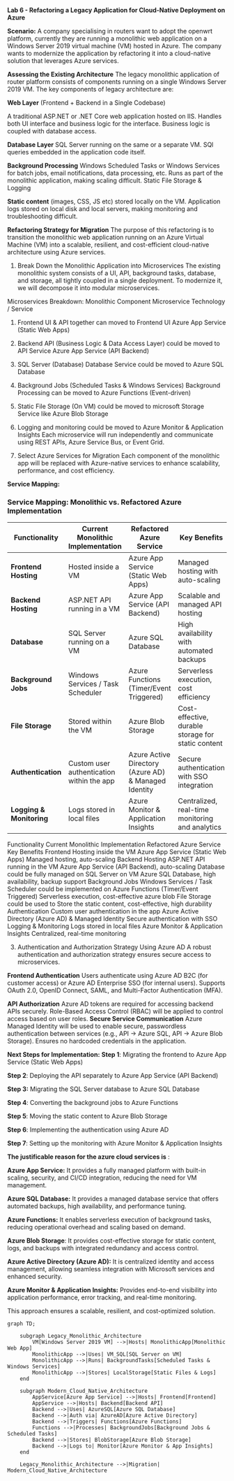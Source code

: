 **Lab 6 - Refactoring a Legacy Application for Cloud-Native Deployment on Azure**

**Scenario:** A company specialising in routers want to adopt the openwrt platform, currently they are  running a monolithic web application on a Windows Server 2019 virtual machine (VM) hosted in Azure. The company wants to modernize the application by refactoring it into a cloud-native solution that leverages Azure services.

**Assessing the Existing Architecture**
The legacy monolithic application of router platform consists of  components running on a single Windows Server 2019 VM. The key components of legacy architecture are:

**Web Layer** (Frontend + Backend in a Single Codebase)

A traditional ASP.NET or .NET Core web application hosted on IIS.
Handles both UI interface and business logic for the interface.
Business logic is coupled with database access.

**Database Layer**
SQL Server running on the same or a separate VM.
SQl queries embedded in the application code itself.

**Background Processing**
Windows Scheduled Tasks or Windows Services for batch jobs, email notifications, data processing, etc.
Runs as part of the monolithic application, making scaling difficult.
Static File Storage & Logging

**Static content** (images, CSS, JS etc) stored locally on the VM.
Application logs stored on local disk and local servers, making monitoring and troubleshooting difficult.



**Refactoring Strategy for Migration**
The purpose of this  refactoring is to transition the monolithic web application running on an Azure Virtual Machine (VM) into a  scalable, resilient, and cost-efficient cloud-native architecture using Azure services.

1. Break Down the Monolithic Application into Microservices
The existing monolithic system consists of a UI, API, background tasks, database, and storage, all tightly coupled in a single deployment. To modernize it, we will decompose it into modular microservices.

Microservices Breakdown:
Monolithic Component	Microservice	Technology / Service

1. Frontend UI & API together can moved to Frontend UI	Azure App Service (Static Web Apps)

2. Backend API (Business Logic & Data Access Layer) could be moved to API Service	Azure App Service (API Backend)
3. SQL Server (Database)	Database Service could be moved  to Azure SQL Database
4. Background Jobs (Scheduled Tasks & Windows Services)	Background Processing can be moved to Azure Functions (Event-driven)
5. Static File Storage (On VM) could be moved to microsoft Storage Service like Azure Blob Storage
6. Logging and monitoring could be moved to Azure Monitor & Application Insights
Each microservice will run independently and communicate using REST APIs, Azure Service Bus, or Event Grid.

2. Select Azure Services for Migration
Each component of the monolithic app will be replaced with Azure-native services to enhance scalability, performance, and cost efficiency.

**Service Mapping:**
### **Service Mapping: Monolithic vs. Refactored Azure Implementation**

| **Functionality**      | **Current Monolithic Implementation**     | **Refactored Azure Service**                         | **Key Benefits** |
|----------------------|-----------------------------------|------------------------------------------|--------------|
| **Frontend Hosting**  | Hosted inside a VM | Azure App Service (Static Web Apps) | Managed hosting with auto-scaling |
| **Backend Hosting**   | ASP.NET API running in a VM | Azure App Service (API Backend) | Scalable and managed API hosting |
| **Database**         | SQL Server running on a VM | Azure SQL Database | High availability with automated backups |
| **Background Jobs**  | Windows Services / Task Scheduler | Azure Functions (Timer/Event Triggered) | Serverless execution, cost efficiency |
| **File Storage**      | Stored within the VM | Azure Blob Storage | Cost-effective, durable storage for static content |
| **Authentication**   | Custom user authentication within the app | Azure Active Directory (Azure AD) & Managed Identity | Secure authentication with SSO integration |
| **Logging & Monitoring** | Logs stored in local files | Azure Monitor & Application Insights | Centralized, real-time monitoring and analytics |
Functionality	Current Monolithic Implementation	Refactored Azure Service	Key Benefits
Frontend Hosting inside the VM	Azure App Service (Static Web Apps)	Managed hosting, auto-scaling
Backend Hosting	ASP.NET API running in the VM	Azure App Service (API Backend), auto-scaling
Database	could be fully managed on SQL Server on VM	Azure SQL Database, high availability, backup support
Background Jobs	Windows Services / Task Scheduler	could be implemented on Azure Functions (Timer/Event Triggered)	Serverless execution, cost-effective
azure blob File Storage	could be used to Store the static content, cost-effective, high durability
Authentication	Custom user authentication in the app	Azure Active Directory (Azure AD) & Managed Identity	Secure authentication with SSO
Logging & Monitoring	Logs stored in local files	Azure Monitor & Application Insights	Centralized, real-time monitoring

3. Authentication and Authorization Strategy Using Azure AD
A robust authentication and authorization strategy ensures secure access to microservices.

**Frontend Authentication**
Users authenticate using Azure AD B2C (for customer access) or Azure AD Enterprise SSO (for internal users).
Supports OAuth 2.0, OpenID Connect, SAML, and Multi-Factor Authentication (MFA).

**API Authorization**
Azure AD tokens are required for accessing backend APIs securely.
Role-Based Access Control (RBAC) will be applied to control access based on user roles.
 **Secure Service Communication**
Azure Managed Identity will be used to enable secure, passwordless authentication between services (e.g., API → Azure SQL, API → Azure Blob Storage).
Ensures no hardcoded credentials in the application.

**Next Steps for Implementation:**
 **Step 1**: Migrating the frontend to Azure App Service (Static Web Apps)
 
 **Step 2**: Deploying the API separately to Azure App Service (API Backend)
 
 **Step 3:** Migrating the SQL Server database to Azure SQL Database
 
 **Step 4**: Converting the  background jobs to Azure Functions
 
 **Step 5**: Moving the static content to Azure Blob Storage
 
 **Step 6**: Implementing the authentication using Azure AD
 
 **Step 7**: Setting up the monitoring with Azure Monitor & Application Insights
 

 **The justificable reason for the azure cloud services is** : 
 
**Azure App Service:** It provides a fully managed platform with built-in scaling, security, and CI/CD integration, reducing the need for VM management.

**Azure SQL Database:** It provides a managed database service that offers automated backups, high availability, and performance tuning.

**Azure Functions:** It enables serverless execution of background tasks, reducing operational overhead and scaling based on demand.

**Azure Blob Storage**: It provides cost-effective storage for static content, logs, and backups with integrated redundancy and access control.

**Azure Active Directory (Azure AD):** It is centralized identity and access management, allowing seamless integration with Microsoft services and enhanced security.

**Azure Monitor & Application Insights:** Provides end-to-end visibility into application performance, error tracking, and real-time monitoring.

This approach ensures a scalable, resilient, and cost-optimized solution.


```mermaid
graph TD;
    
    subgraph Legacy_Monolithic_Architecture
        VM[Windows Server 2019 VM] -->|Hosts| MonolithicApp[Monolithic Web App]
        MonolithicApp -->|Uses| VM_SQL[SQL Server on VM]
        MonolithicApp -->|Runs| BackgroundTasks[Scheduled Tasks & Windows Services]
        MonolithicApp -->|Stores| LocalStorage[Static Files & Logs]
    end
    
    subgraph Modern_Cloud_Native_Architecture
        AppService[Azure App Service] -->|Hosts| Frontend[Frontend]
        AppService -->|Hosts| Backend[Backend API]
        Backend -->|Uses| AzureSQL[Azure SQL Database]
        Backend -->|Auth via| AzureAD[Azure Active Directory]
        Backend -->|Triggers| Functions[Azure Functions]
        Functions -->|Processes| BackgroundJobs[Background Jobs & Scheduled Tasks]
        Backend -->|Stores| BlobStorage[Azure Blob Storage]
        Backend -->|Logs to| Monitor[Azure Monitor & App Insights]
    end
    
    Legacy_Monolithic_Architecture -->|Migration| Modern_Cloud_Native_Architecture
    
  

